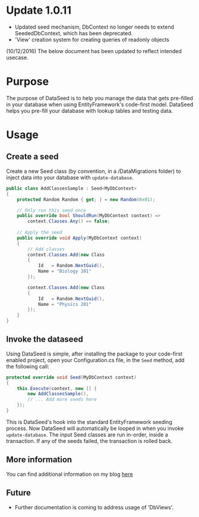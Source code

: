 # Update 1.0.11
- Updated seed mechanism, DbContext no longer needs to extend SeededDbContext, which has been deprecated. 
- 'View' creation system for creating queries of readonly objects

(10/12/2016) The below document has been updated to reflect intended usecase.

# Purpose

The purpose of DataSeed is to help you manage the data that gets pre-filled
in your database when using EntityFramework's code-first model. DataSeed helps
you pre-fill your database with lookup tables and testing data.

# Usage

## Create a seed
Create a new Seed class (by convention, in a /DataMigrations folder) 
to inject data into your database with `update-database`.

```C#
public class AddClassesSample : Seed<MyDbContext>
{
    protected Random Random { get; } = new Random(0x01);

	// Only run this seed once
	public override bool ShouldRun(MyDbContext context) =>
		context.Classes.Any() == false;
    
	// Apply the seed
    public override void Apply(MyDbContext context)
    {
        // Add classes
        context.Classes.Add(new Class
        {
            Id   = Random.NextGuid(),
            Name = "Biology 101"
        });

        context.Classes.Add(new Class
        {
            Id   = Random.NextGuid(),
            Name = "Physics 201"
        });
    }
}
```

## Invoke the dataseed
Using DataSeed is simple, after installing the package to your code-first 
enabled project, open your Configuration.cs file, in the `Seed` method, add
the following call:

```C#
protected override void Seed(MyDbContext context)
{
    this.Execute(context, new [] {
		new AddClassesSample(),
		// ... Add more seeds here
	});
}
```

This is DataSeed's hook into the standard EntityFramework seeding process. Now
DataSeed will automatically be looped in when you invoke `update-database`. The 
input Seed classes are run in-order, inside a transaction. If any of the seeds failed,
the transaction is rolled back.

## More information
You can find additional information on my blog [here](https://www.eoleary.me/Blog/Seed-Your-Data)

## Future
- Further documentation is coming to address usage of 'DbViews'.
